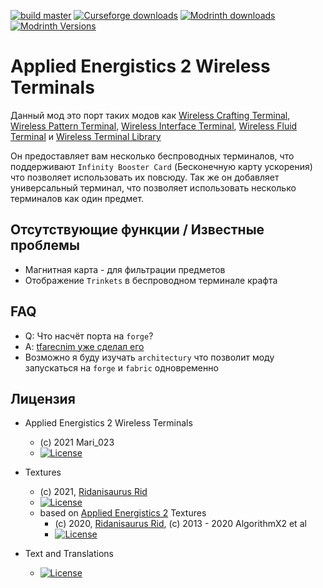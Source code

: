 [![build master](https://github.com/Mari023/AE2WirelessTerminalLibrary/actions/workflows/build_master.yml/badge.svg)](https://github.com/Mari023/AE2WirelessTerminalLibrary/actions/workflows/build_master.yml)
[![Curseforge downloads](http://cf.way2muchnoise.eu/full_459929_downloads.svg)](https://www.curseforge.com/minecraft/mc-mods/applied-energistics-2-wireless-terminals)
[![Modrinth downloads](https://modrinth-utils.vercel.app/api/badge/downloads?id=pNabrMMw&logo=true)](https://modrinth.com/mod/applied-energistics-2-wireless-terminals)
[![Modrinth Versions](https://modrinth-utils.vercel.app/api/badge/versions?id=pNabrMMw&logo=true)](https://modrinth.com/mod/applied-energistics-2-wireless-terminals/versions)

Applied Energistics 2 Wireless Terminals
========================================
Данный мод это порт таких модов как
 [Wireless Crafting Terminal](https://www.curseforge.com/minecraft/mc-mods/wireless-crafting-terminal),
[Wireless Pattern Terminal](https://www.curseforge.com/minecraft/mc-mods/wireless-pattern-terminal),
[Wireless Interface Terminal](https://www.curseforge.com/minecraft/mc-mods/wireless-interface-terminal),
[Wireless Fluid Terminal](https://www.curseforge.com/minecraft/mc-mods/wireless-fluid-terminal) и
[Wireless Terminal Library](https://www.curseforge.com/minecraft/mc-mods/ae2wtlib)

Он предоставляет вам несколько беспроводных терминалов, что поддерживают `Infinity Booster Card` (Бесконечную карту ускорения) что позволяет использовать их повсюду.
Так же он добавляет универсальный терминал, что позволяет использовать несколько терминалов как один предмет.

## Отсутствующие функции / Известные проблемы

- Магнитная карта - для фильтрации предметов
- Отображение `Trinkets` в беспроводном терминале крафта

## FAQ

- Q: Что насчёт порта на `forge`?
- A: [tfarecnim уже сделал его](https://www.curseforge.com/minecraft/mc-mods/applied-energistics-2-wireless-terminals-forge)
- Возможно я буду изучать `architectury` что позволит моду запускаться на `forge` и `fabric` одновременно


## Лицензия

* Applied Energistics 2 Wireless Terminals
    - (c) 2021 Mari_023
    - [![License](https://img.shields.io/badge/License-MIT-red.svg?style=flat-square)](http://opensource.org/licenses/MIT)

* Textures
    - (c) 2021, [Ridanisaurus Rid](https://github.com/Ridanisaurus/)
    - [![License](https://img.shields.io/badge/License-CC%20BY--NC--SA%203.0-yellow.svg?style=flat-square)](https://creativecommons.org/licenses/by-nc-sa/3.0/)
    - based on [Applied Energistics 2](https://github.com/AppliedEnergistics/Applied-Energistics-2) Textures
        - (c) 2020, [Ridanisaurus Rid](https://github.com/Ridanisaurus/), (c) 2013 - 2020 AlgorithmX2 et al
        - [![License](https://img.shields.io/badge/License-CC%20BY--NC--SA%203.0-yellow.svg?style=flat-square)](https://creativecommons.org/licenses/by-nc-sa/3.0/)

* Text and Translations
    - [![License](https://img.shields.io/badge/License-No%20Restriction-green.svg?style=flat-square)](https://creativecommons.org/publicdomain/zero/1.0/)
